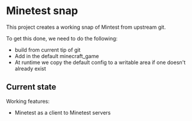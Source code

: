 # Minetest snap

This project creates a working snap of Mintest from upstream git.

To get this done, we need to do the following:
 - build from current tip of git
 - Add in the default minecraft_game
 - At runtime we copy the default config to a writable area if one doesn't already exist

## Current state

Working features:
 - Minetest as a client to Minetest servers
